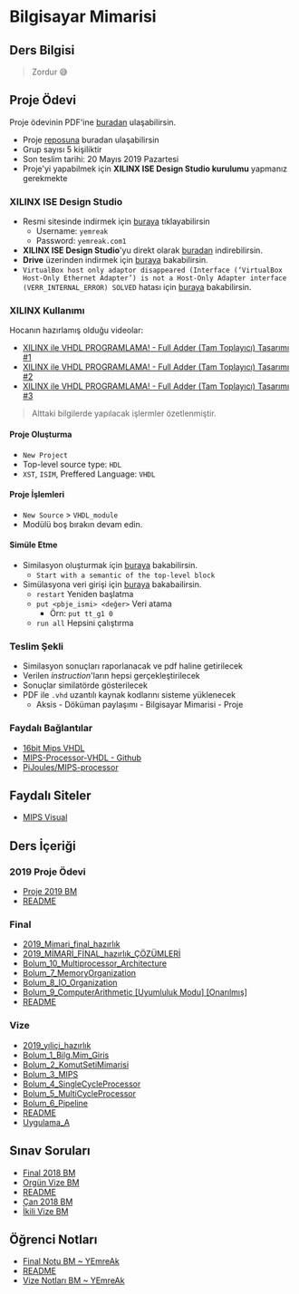 # Bilgisayar Mimarisi 

## Ders Bilgisi

> Zordur 😅

## Proje Ödevi

Proje ödevinin PDF'ine [buradan][Proje Ödevi] ulaşabilirsin.

- Proje [reposuna][16bit Mips VHDL - Repo] buradan ulaşabilirsin
- Grup sayısı 5 kişiliktir
- Son teslim tarihi: 20 Mayıs 2019 Pazartesi
- Proje'yi yapabilmek için **XILINX ISE Design Studio kurulumu** yapmanız gerekmekte

### XILINX ISE Design Studio

- Resmi sitesinde indirmek için [buraya][XILINX ISE Design Studio] tıklayabilirsin
  - Username: `yemreak`
  - Password: `yemreak.com1`
- **XILINX ISE Design Studio**'yu direkt olarak [buradan][XILINX ISE Design Studio - Direct] indirebilirsin.
- **Drive** üzerinden indirmek için [buraya][XILINX ISE Design Studio - Drive] bakabilirsin.
- `VirtualBox host only adaptor disappeared (Interface (‘VirtualBox Host-Only Ethernet Adapter’) is not a Host-Only Adapter interface (VERR_INTERNAL_ERROR) SOLVED` hatası için [buraya][Hata Çözümü 1] bakabilirsin.

### XILINX Kullanımı

Hocanın hazırlamış olduğu videolar:

- [XILINX ile VHDL PROGRAMLAMA! - Full Adder (Tam Toplayıcı) Tasarımı #1](https://www.youtube.com/watch?v=-SZuTT3xa18)
- [XILINX ile VHDL PROGRAMLAMA! - Full Adder (Tam Toplayıcı) Tasarımı #2](https://www.youtube.com/watch?v=H7jihUQz-Io)
- [XILINX ile VHDL PROGRAMLAMA! - Full Adder (Tam Toplayıcı) Tasarımı #3](https://www.youtube.com/watch?v=Sw5ktjHl1zc)

> Alttaki bilgilerde yapılacak işlermler özetlenmiştir.

#### Proje Oluşturma

- `New Project`
- Top-level source type: `HDL`
- `XST`, `ISIM`, Preffered Language: `VHDL`

#### Proje İşlemleri

- `New Source` > `VHDL_module`
- Modülü boş bırakın devam edin.

#### Simüle Etme

- Similasyon oluşturmak için [buraya][XILINX ISE - Simulation] bakabilirsin.
  - `Start with a semantic of the top-level block`
- Simülasyona veri girişi için [buraya][ISIM Simulator] bakabailirsin.
  - `restart` Yeniden başlatma
  - `put <pbje_ismi> <değer>` Veri atama
    - Örn: `put tt_g1 0`
  - `run all` Hepsini çalıştırma

### Teslim Şekli

- Similasyon sonuçları raporlanacak ve pdf haline getirilecek
- Verilen *instruction*'ların hepsi gerçekleştirilecek
- Sonuçlar similatörde gösterilecek
- PDF ile `.vhd` uzantılı kaynak kodlarını sisteme yüklenecek
  - Aksis - Döküman paylaşımı - Bilgisayar Mimarisi - Proje

### Faydalı Bağlantılar

- [16bit Mips VHDL]
- [MIPS-Processor-VHDL - Github]
- [PiJoules/MIPS-processor]

## Faydalı Siteler

- [MIPS Visual]

[Drive]: https://drive.google.com/open?id=1NXSZ1cKrnX7mf7tUahAgKbzd-TcWMs2X

[Proje Ödevi]: ../res/2019_bilgisayar_mimarisi_proje.pdf
[XILINX ISE Design Studio]: https://www.xilinx.com/support/download/index.html/content/xilinx/en/downloadNav/design-tools.html
[XILINX ISE Design Studio - Direct]: https://xilinx-ax-dl.entitlenow.com/dl/ul/2018/02/21/R209898474/Xilinx_ISE_S6_Win10_14.7_ISE_VMs_0206_1.zip/70f417f0787735862bdf9e9e3107e2af/5CC73BF4?akdm=0&filename=Xilinx_ISE_S6_Win10_14.7_ISE_VMs_0206_1.zip
[XILINX ISE Design Studio - Drive]: https://drive.google.com/open?id=1-4j-ZBZmA5axu2G3ebxcITROWsR2IUny
[XILINX ISE - Simulation]: https://youtu.be/H7jihUQz-Io?t=637
[ISIM Simulator]: https://youtu.be/Sw5ktjHl1zc?t=576
[Hata Çözümü 1]: https://darrenoneill.eu/?p=627

[16bit Mips VHDL]: https://www.fpga4student.com/2017/09/vhdl-code-for-mips-processor.html
[MIPS-Processor-VHDL - Github]: https://github.com/cm4233/MIPS-Processor-VHDL
[PiJoules/MIPS-processor]: https://github.com/PiJoules/MIPS-processor

[MIPS Visual]: http://www3.ntu.edu.sg/home/smitha/FYP_Gerald/index.html

[16bit Mips VHDL - Repo]: https://github.com/yedhrab/16BitMipsVHDL
<!--Index-->

## Ders İçeriği


### 2019 Proje Ödevi

- [Proje 2019 BM](./Ders%20%C4%B0%C3%A7eri%C4%9Fi/2019%20Proje%20%C3%96devi/Proje%202019%20BM.pdf)
- [README](./Ders%20%C4%B0%C3%A7eri%C4%9Fi/2019%20Proje%20%C3%96devi/README.md)

### Final

- [2019_Mimari_final_hazırlık](./Ders%20%C4%B0%C3%A7eri%C4%9Fi/Final/2019_Mimari_final_haz%C4%B1rl%C4%B1k.pdf)
- [2019_MİMARİ_FİNAL_hazırlık_ÇÖZÜMLERİ](./Ders%20%C4%B0%C3%A7eri%C4%9Fi/Final/2019_M%C4%B0MAR%C4%B0_F%C4%B0NAL_haz%C4%B1rl%C4%B1k_%C3%87%C3%96Z%C3%9CMLER%C4%B0.pdf)
- [Bolum_10_Multiprocessor_Architecture](./Ders%20%C4%B0%C3%A7eri%C4%9Fi/Final/Bolum_10_Multiprocessor_Architecture.pdf)
- [Bolum_7_MemoryOrganization](./Ders%20%C4%B0%C3%A7eri%C4%9Fi/Final/Bolum_7_MemoryOrganization.pdf)
- [Bolum_8_IO_Organization](./Ders%20%C4%B0%C3%A7eri%C4%9Fi/Final/Bolum_8_IO_Organization.pdf)
- [Bolum_9_ComputerArithmetic [Uyumluluk Modu] [Onarılmış]](./Ders%20%C4%B0%C3%A7eri%C4%9Fi/Final/Bolum_9_ComputerArithmetic%20%5BUyumluluk%20Modu%5D%20%5BOnar%C4%B1lm%C4%B1%C5%9F%5D.pdf)
- [README](./Ders%20%C4%B0%C3%A7eri%C4%9Fi/Final/README.md)

### Vize

- [2019_yıliçi_hazırlık](./Ders%20%C4%B0%C3%A7eri%C4%9Fi/Vize/2019_y%C4%B1li%C3%A7i_haz%C4%B1rl%C4%B1k.pdf)
- [Bolum_1_Bilg.Mim_Giris](./Ders%20%C4%B0%C3%A7eri%C4%9Fi/Vize/Bolum_1_Bilg.Mim_Giris.pdf)
- [Bolum_2_KomutSetiMimarisi](./Ders%20%C4%B0%C3%A7eri%C4%9Fi/Vize/Bolum_2_KomutSetiMimarisi.pdf)
- [Bolum_3_MIPS](./Ders%20%C4%B0%C3%A7eri%C4%9Fi/Vize/Bolum_3_MIPS.pdf)
- [Bolum_4_SingleCycleProcessor](./Ders%20%C4%B0%C3%A7eri%C4%9Fi/Vize/Bolum_4_SingleCycleProcessor.pdf)
- [Bolum_5_MultiCycleProcessor](./Ders%20%C4%B0%C3%A7eri%C4%9Fi/Vize/Bolum_5_MultiCycleProcessor.pdf)
- [Bolum_6_Pipeline](./Ders%20%C4%B0%C3%A7eri%C4%9Fi/Vize/Bolum_6_Pipeline.pdf)
- [README](./Ders%20%C4%B0%C3%A7eri%C4%9Fi/Vize/README.md)
- [Uygulama_A](./Ders%20%C4%B0%C3%A7eri%C4%9Fi/Vize/Uygulama_A.pdf)

## Sınav Soruları

- [Final 2018 BM](./S%C4%B1nav%20Sorular%C4%B1/Final%202018%20BM.pdf)
- [Orgün Vize BM](./S%C4%B1nav%20Sorular%C4%B1/Org%C3%BCn%20Vize%20BM.pdf)
- [README](./S%C4%B1nav%20Sorular%C4%B1/README.md)
- [Çan 2018 BM](./S%C4%B1nav%20Sorular%C4%B1/%C3%87an%202018%20BM.pdf)
- [İkili Vize BM](./S%C4%B1nav%20Sorular%C4%B1/%C4%B0kili%20Vize%20BM.pdf)

## Öğrenci Notları

- [Final Notu BM ~ YEmreAk](./%C3%96%C4%9Frenci%20Notlar%C4%B1/Final%20Notu%20BM%20~%20YEmreAk.pdf)
- [README](./%C3%96%C4%9Frenci%20Notlar%C4%B1/README.md)
- [Vize Notları BM ~ YEmreAk](./%C3%96%C4%9Frenci%20Notlar%C4%B1/Vize%20Notlar%C4%B1%20BM%20~%20YEmreAk.pdf)



<!--Index-->
